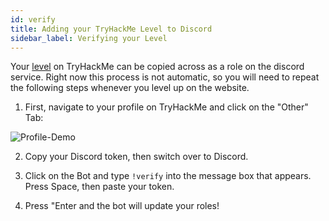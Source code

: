```yaml
---
id: verify
title: Adding your TryHackMe Level to Discord
sidebar_label: Verifying your Level
---
```

Your [level](https://docs.tryhackme.com/docs/rooms/tryhackme-levels) on TryHackMe can be copied across as a role on the discord service. Right now this process is not automatic, so you will need to repeat the following steps whenever you level up on the website.

1. First, navigate to your profile on TryHackMe and click on the "Other" Tab:

![Profile-Demo](https://i.imgur.com/YwtTCyv.png)

2. Copy your Discord token, then switch over to Discord.

3. Click on the Bot and type `!verify` into the message box that appears. Press Space, then paste your token.

4. Press "Enter and the bot will update your roles!

